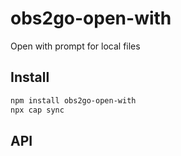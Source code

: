 # obs2go-open-with

Open with prompt for local files

## Install

```bash
npm install obs2go-open-with
npx cap sync
```

## API

<docgen-index></docgen-index>

<docgen-api>
<!-- run docgen to generate docs from the source -->
<!-- More info: https://github.com/ionic-team/capacitor-docgen -->
</docgen-api>
